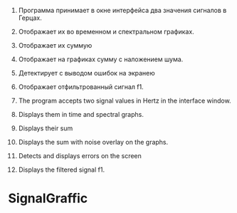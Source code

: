 1. Программа принимает в окне интерфейса два значения сигналов в Герцах.
2. Отображает их во временном и спектральном графиках.
3. Отображает их суммую
4. Отображает на графиках сумму с наложением шума.
5. Детектирует с выводом ошибок на экранею
6. Отображает отфильтрованный сигнал f1.


1. The program accepts two signal values in Hertz in the interface window.
2. Displays them in time and spectral graphs.
3. Displays their sum
4. Displays the sum with noise overlay on the graphs.
5. Detects and displays errors on the screen
6. Displays the filtered signal f1.
# SignalGraffic

